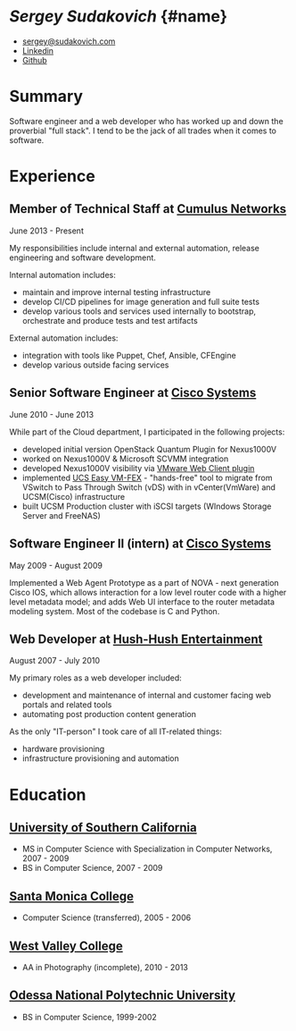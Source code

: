 # _**Sergey Sudakovich**_ {#name}


* [sergey@sudakovich.com][personal email] 
* [Linkedin][personal linkedin]
* [Github][personal github]

# Summary

  Software engineer and a web developer who has worked up and down the proverbial "full stack".
  I tend to be the jack of all trades when it comes to software.

# Experience

##  Member of Technical Staff at [Cumulus Networks][employer cumulus]

  June 2013 - Present

  My responsibilities include internal and external automation, release engineering and software development.

  Internal automation includes:

  * maintain and improve internal testing infrastructure
  * develop CI/CD pipelines for image generation and full suite tests
  * develop various tools and services used internally to bootstrap, orchestrate and produce tests and test artifacts

  External automation includes:

  * integration with tools like Puppet, Chef, Ansible, CFEngine
  * develop various outside facing services

##  Senior Software Engineer at [Cisco Systems][employer cisco] 

  June 2010 - June 2013

  While part of the Cloud department, I participated in the following projects:
  
  * developed initial version OpenStack Quantum Plugin for Nexus1000V
  * worked on Nexus1000V & Microsoft SCVMM integration
  * developed Nexus1000V visibility via [VMware Web Client plugin][video vmwarewebclientplugin]
  * implemented [UCS Easy VM-FEX][video easyvmfex] - "hands-free" tool to migrate 
    from VSwitch to Pass Through Switch (vDS) with in vCenter(VmWare) and UCSM(Cisco) infrastructure
  * built UCSM Production cluster with iSCSI targets (WIndows Storage Server and FreeNAS)


## Software Engineer II (intern) at [Cisco Systems][employer cisco] 

  May 2009 - August 2009

  Implemented a Web Agent Prototype as a part of NOVA - next generation Cisco IOS, 
  which allows interaction for a low level router code with a higher level 
  metadata model; and adds Web UI interface to the router metadata modeling 
  system. Most of the codebase is C and Python.

## Web Developer at [Hush-Hush Entertainment][employer hushhushent]

  August 2007 - July 2010

  My primary roles as a web developer included:
  
  * development and maintenance of internal and customer facing web portals and related tools
  * automating post production content generation


  As the only "IT-person" I took care of all IT-related things:

  * hardware provisioning
  * infrastructure provisioning and automation


# Education
## [University of Southern California][education usc]
* MS in Computer Science with Specialization in Computer Networks, 2007 - 2009
* BS in Computer Science, 2007 - 2009

## [Santa Monica College][education smc]
* Computer Science (transferred), 2005 - 2006

## [West Valley College][education westvalley]
* AA in Photography (incomplete), 2010 - 2013

## [Odessa National Polytechnic University][education opu]
* BS in Computer Science, 1999-2002


[personal email]: mailto:sergey@sudakovich.com "Email address"
[personal linkedin]: https://www.linkedin.com/in/sergeysudakovich/ "Linkedin"
[personal github]: https://github.com/sergeyhush "Github"

[employer cumulus]: https://cumulusnetworks.com "Cumulus Networks"
[employer cisco]: https://cisco.com "Cisco Systems"
[employer hushhushent]: https://www.linkedin.com/company/8259494/ "Hush-Hush Entertainment"

[video vmwarewebclientplugin]: http://www.youtube.com/watch?v=V_cevCWcuQs "VMware Web Client Plugin"
[video easyvmfex]: http://www.youtube.com/watch?v=0aAuj80cNvg "USC Easy VM-FEX"

[education usc]: https://viterbischool.usc.edu/ "USC Viterbi School of Engineering"
[education smc]: http://smc.edu "Santa Monica College"
[education westvalley]: http://westvalley.edu "West Valley College"
[education opu]: http://opu.ua "Odessa National Polytechnic University"
